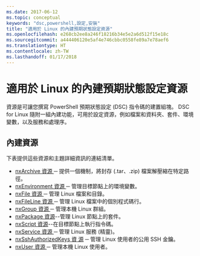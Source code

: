 ```yaml
---
ms.date: 2017-06-12
ms.topic: conceptual
keywords: "dsc,powershell,設定,安裝"
title: "適用於 Linux 的內建預期狀態設定資源"
ms.openlocfilehash: e268cb2ee8a246f18216b34e5e2a6d512f15e18c
ms.sourcegitcommit: a444406120e5af4e746cbbc0558fe89a7e78aef6
ms.translationtype: HT
ms.contentlocale: zh-TW
ms.lasthandoff: 01/17/2018
---
```

# <a name="built-in-desired-state-configuration-resources-for-linux"></a>適用於 Linux 的內建預期狀態設定資源

資源是可讓您撰寫 PowerShell 預期狀態設定 (DSC) 指令碼的建置組塊。 DSC for Linux 隨附一組內建功能，可用於設定資源，例如檔案和資料夾、套件、環境變數，以及服務和處理序。

## <a name="built-in-resources"></a>內建資源 

下表提供這些資源和主題詳細資訊的連結清單。

* [nxArchive 資源 ](lnxArchiveResource.md) ─ 提供一個機制，將封存 (.tar、.zip) 檔案解壓縮在特定路徑。
* [nxEnvironment 資源 ](lnxEnvironmentResource.md) ─ 管理目標節點上的環境變數。 
* [nxFile 資源 ](lnxFileResource.md) ─ 管理 Linux 檔案和目錄。 
* [nxFileLine 資源 ](lnxFileLineResource.md) ─ 管理 Linux 檔案中的個別程式碼行。 
* [nxGroup 資源 ](lnxGroupResource.md) ─ 管理本機 Linux 群組。 
* [nxPackage 資源](lnxPackageResource.md)--管理 Linux 節點上的套件。
* [nxScript 資源](lnxScriptResource.md)--在目標節點上執行指令碼。
* [nxService 資源 ](lnxServiceResource.md) ─ 管理 Linux 服務 (精靈)。
* [nxSshAuthorizedKeys 資 源](lnxSshAuthorizedKeysResource.md) ─ 管理 Linux 使用者的公用 SSH 金鑰。 
* [nxUser 資源 ](lnxUserResource.md) ─ 管理本機 Linux 使用者。 
  
